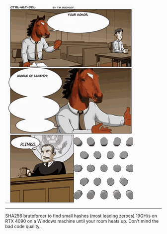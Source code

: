 ![horse-plinko](plinko.gif)

---

SHA256 bruteforcer to find small hashes (most leading zeroes) 19GH/s on RTX 4090 on a Windows machine until your room heats up. Don't mind the bad code quality.
